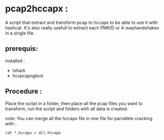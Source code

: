 
# pcap2hccapx :

A script that extract and transform pcap to hccapx to be able to use it with hashcat.
It's also really usefull to extract each PMKID or 4-wayhandshakes in a single file.

## prerequis:
installed :
- tshark
- hcxpcapngtool

## Procedure :

Place the script in a folder, 
then place all the pcap files you want to transform, 
run the script and folders with all data is created.

note:
You can merge all the hccapx file in one file for parrallele cracking with :

```cat *.hccapx > all.hccapx```
